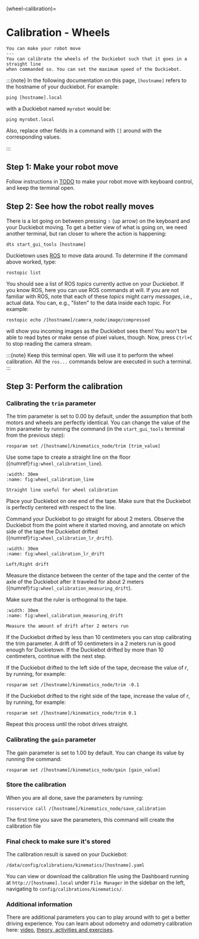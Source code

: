 (wheel-calibration)=
# Calibration - Wheels

```{needget}
You can make your robot move
---
You can calibrate the wheels of the Duckiebot such that it goes in a straight line
when commanded so. You can set the maximum speed of the Duckiebot.
```

:::{note}
In the following documentation on this page, `[hostname]` refers to the hostname of your duckiebot. For example:

```
ping [hostname].local
```

with a Duckiebot named `myrobot` would be:

```
ping myrobot.local
```

Also, replace other fields in a command with `[]` around with the corresponding values.

:::

## Step 1: Make your robot move

Follow instructions in [TODO](sec:rc-control) to make your robot move with keyboard control, and keep the terminal open. 

## Step 2: See how the robot really moves

There is a lot going on between pressing <kbd>&#x21e7;</kbd> (up arrow) on the keyboard and your Duckiebot moving. To get a better view of what is going on, we need another terminal, but ran closer to where the action is happening:

```
dts start_gui_tools [hostname]
```

Duckietown uses [ROS](https://www.ros.org/) to move data around. To determine if the command above worked, type:

```
rostopic list
```

You should see a list of ROS _topics_ currently active on your Duckiebot. If you know ROS, here you can use ROS commands at will. If you are not familiar with ROS, note that each of these _topics_ might carry _messages_, i.e., actual data. You can, e.g., "listen" to the data inside each topic. For example:


```
rostopic echo /[hostname]/camera_node/image/compressed
```

will show you incoming images as the Duckiebot sees them! You won't be able to read bytes or make sense of pixel values, though. Now, press `Ctrl+C` to stop reading the camera stream.

:::{note}
Keep this terminal open. We will use it to perform the wheel calibration. All the `ros...` commands below are executed in such a terminal.
:::

## Step 3: Perform the calibration

### Calibrating the `trim` parameter

The trim parameter is set to $0.00$ by default, under the assumption that both motors and wheels are perfectly identical. You can change the value of the trim parameter by running the command (in the `start_gui_tools` terminal from the previous step):

```
rosparam set /[hostname]/kinematics_node/trim [trim_value]
```

Use some tape to create a straight line on the floor ({numref}`fig:wheel_calibration_line`).

```{figure} ../../_images/duckiebot_assembly_and_setup/calibration_wheels/wheel_calibration_line.jpg
:width: 30em
:name: fig:wheel_calibration_line

Straight line useful for wheel calibration
```

Place your Duckiebot on one end of the tape.
Make sure that the Duckiebot is perfectly centered with respect to the line.

Command your Duckiebot to go straight for about 2 meters.
Observe the Duckiebot from the point where it started moving,
and annotate on which side of the tape the Duckiebot drifted ({numref}`fig:wheel_calibration_lr_drift`).

```{figure} ../../_images/duckiebot_assembly_and_setup/calibration_wheels/wheel_calibration_lr_drift.jpg
:width: 30em
:name: fig:wheel_calibration_lr_drift

Left/Right drift
```

Measure the distance between the center of the tape and the center of the axle of
the Duckiebot after it traveled for about 2 meters ({numref}`fig:wheel_calibration_measuring_drift`).

Make sure that the ruler is orthogonal to the tape.

```{figure} ../../_images/duckiebot_assembly_and_setup/calibration_wheels/wheel_calibration_measuring_drift.jpg
:width: 30em
:name: fig:wheel_calibration_measuring_drift

Measure the amount of drift after 2 meters run
```

If the Duckiebot drifted by less than $10$ centimeters you can stop calibrating the trim parameter.
A drift of $10$ centimeters in a $2$ meters run is good enough for Duckietown.
If the Duckiebot drifted by more than $10$ centimeters, continue with the next step.

If the Duckiebot drifted to the left side of the tape, decrease the value of $r$, by running, for example:

```
rosparam set /[hostname]/kinematics_node/trim -0.1
```

If the Duckiebot drifted to the right side of the tape, increase the value of $r$, by running, for example:

```
rosparam set /[hostname]/kinematics_node/trim 0.1
```

Repeat this process until the robot drives straight.


### Calibrating the `gain` parameter

The gain parameter is set to $1.00$ by default. You can change its value by
running the command:

```
rosparam set /[hostname]/kinematics_node/gain [gain_value]
```

### Store the calibration

When you are all done, save the parameters by running:

```
rosservice call /[hostname]/kinematics_node/save_calibration
```

The first time you save the parameters, this command will create the calibration file


### Final check to make sure it's stored

The calibration result is saved on your Duckiebot:

```
/data/config/calibrations/kinematics/[hostname].yaml
```

You can view or download the calibration file using the Dashboard running at `http://[hostname].local` under `File Manager` in the sidebar on the left, navigating to `config/calibrations/kinematics/`.


### Additional information

There are additional parameters you can to play around with to get a better driving experience. You can learn about odometry and odometry calibration here: [video](https://vimeo.com/manage/videos/580764763), [theory, activities and exercises](https://github.com/duckietown/mooc-exercises/tree/daffy/modcon).